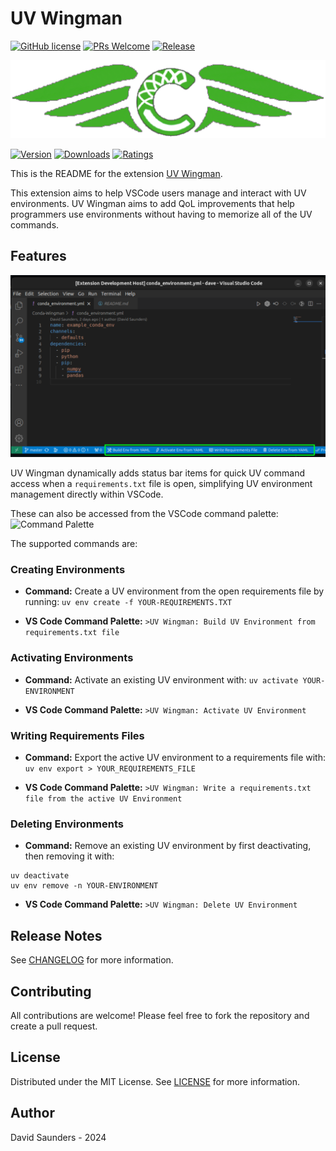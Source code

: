 # UV Wingman

[![GitHub license](https://img.shields.io/badge/license-MIT-blue.svg)](https://github.com/DJSaunders1997/UV-Wingman/blob/main/LICENSE)
[![PRs Welcome](https://img.shields.io/badge/PRs-welcome-brightgreen.svg)]()
[![Release](https://github.com/DJSaunders1997/UV-Wingman/actions/workflows/release.yml/badge.svg)](https://github.com/DJSaunders1997/UV-Wingman/actions/workflows/release.yml)

![Banner](images/Logo-Banner.png)

[![Version](https://vsmarketplacebadges.dev/version-short/djsaunders1997.uv-wingman.png?style=for-the-badge&colorA=252525&colorB=#42AF29)](https://marketplace.visualstudio.com/items?itemName=djsaunders1997.uv-wingman)
[![Downloads](https://vsmarketplacebadges.dev/downloads-short/djsaunders1997.uv-wingman.png?style=for-the-badge&colorA=252525&colorB=#42AF29)](https://marketplace.visualstudio.com/items?itemName=djsaunders1997.uv-wingman)
[![Ratings](https://vsmarketplacebadges.dev/rating-short/djsaunders1997.uv-wingman.png?style=for-the-badge&colorA=252525&colorB=#42AF29)](https://marketplace.visualstudio.com/items?itemName=djsaunders1997.uv-wingman)

This is the README for the extension [UV Wingman](https://marketplace.visualstudio.com/items?itemName=DJSaunders1997.uv-wingman).

This extension aims to help VSCode users manage and interact with UV environments.
UV Wingman aims to add QoL improvements that help programmers use environments without having to memorize all of the UV commands.

## Features

![VSCode Screenshot](images/VSCode-Screenshot.png)

UV Wingman dynamically adds status bar items for quick UV command access when a `requirements.txt` file is open, simplifying UV environment management directly within VSCode.

These can also be accessed from the VSCode command palette:
![Command Palette](images/Command-Palette-Screenshot.png)

The supported commands are:

### Creating Environments 
- **Command:** Create a UV environment from the open requirements file by running: `uv env create -f YOUR-REQUIREMENTS.TXT`

- **VS Code Command Palette:** `>UV Wingman: Build UV Environment from requirements.txt file`

### Activating Environments
- **Command:** Activate an existing UV environment with: `uv activate YOUR-ENVIRONMENT`

- **VS Code Command Palette:** `>UV Wingman: Activate UV Environment`

### Writing Requirements Files
- **Command:** Export the active UV environment to a requirements file with: `uv env export > YOUR_REQUIREMENTS_FILE`

- **VS Code Command Palette:** `>UV Wingman: Write a requirements.txt file from the active UV Environment`

### Deleting Environments
- **Command:** Remove an existing UV environment by first deactivating, then removing it with:
```
uv deactivate
uv env remove -n YOUR-ENVIRONMENT
```

- **VS Code Command Palette:** `>UV Wingman: Delete UV Environment`

## Release Notes

See [CHANGELOG](CHANGELOG.md) for more information.

## Contributing

All contributions are welcome! 
Please feel free to fork the repository and create a pull request.

## License

Distributed under the MIT License. See [LICENSE](LICENSE) for more information.

## Author

David Saunders - 2024